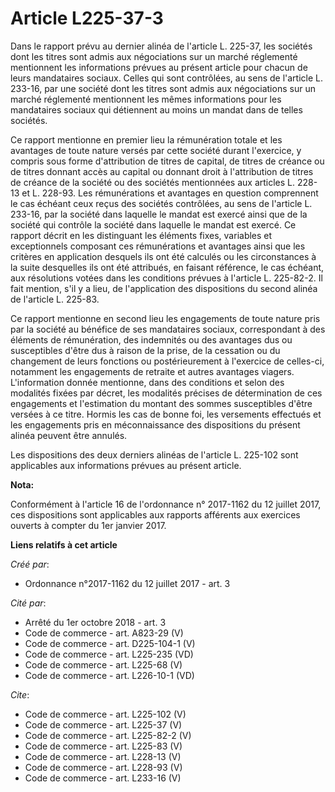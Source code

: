 # Article L225-37-3

Dans le rapport prévu au dernier alinéa de l'article L. 225-37, les sociétés dont les titres sont admis aux négociations sur
un marché réglementé mentionnent les informations prévues au présent article pour chacun de leurs mandataires sociaux. Celles
qui sont contrôlées, au sens de l'article L. 233-16, par une société dont les titres sont admis aux négociations sur un
marché réglementé mentionnent les mêmes informations pour les mandataires sociaux qui détiennent au moins un mandat dans de
telles sociétés. 

Ce rapport mentionne en premier lieu la rémunération totale et les avantages de toute nature versés par cette société durant
l'exercice, y compris sous forme d'attribution de titres de capital, de titres de créance ou de titres donnant accès au
capital ou donnant droit à l'attribution de titres de créance de la société ou des sociétés mentionnées aux articles L.
228-13 et L. 228-93. Les rémunérations et avantages en question comprennent le cas échéant ceux reçus des sociétés
contrôlées, au sens de l'article L. 233-16, par la société dans laquelle le mandat est exercé ainsi que de la société qui
contrôle la société dans laquelle le mandat est exercé. Ce rapport décrit en les distinguant les éléments fixes, variables et
exceptionnels composant ces rémunérations et avantages ainsi que les critères en application desquels ils ont été calculés ou
les circonstances à la suite desquelles ils ont été attribués, en faisant référence, le cas échéant, aux résolutions votées
dans les conditions prévues à l'article L. 225-82-2. Il fait mention, s'il y a lieu, de l'application des dispositions du
second alinéa de l'article L. 225-83. 

Ce rapport mentionne en second lieu les engagements de toute nature pris par la société au bénéfice de ses mandataires
sociaux, correspondant à des éléments de rémunération, des indemnités ou des avantages dus ou susceptibles d'être dus à
raison de la prise, de la cessation ou du changement de leurs fonctions ou postérieurement à l'exercice de celles-ci,
notamment les engagements de retraite et autres avantages viagers. L'information donnée mentionne, dans des conditions et
selon des modalités fixées par décret, les modalités précises de détermination de ces engagements et l'estimation du montant
des sommes susceptibles d'être versées à ce titre. Hormis les cas de bonne foi, les versements effectués et les engagements
pris en méconnaissance des dispositions du présent alinéa peuvent être annulés. 

Les dispositions des deux derniers alinéas de l'article L. 225-102 sont applicables aux informations prévues au présent
article.

**Nota:**

Conformément à l'article 16 de l'ordonnance n° 2017-1162 du 12 juillet 2017, ces dispositions sont applicables aux rapports
afférents aux exercices ouverts à compter du 1er janvier 2017.

**Liens relatifs à cet article**

_Créé par_:

  - Ordonnance n°2017-1162 du 12 juillet 2017 - art. 3

_Cité par_:

  - Arrêté du 1er octobre 2018 - art. 3
  - Code de commerce - art. A823-29 (V)
  - Code de commerce - art. D225-104-1 (V)
  - Code de commerce - art. L225-235 (VD)
  - Code de commerce - art. L225-68 (V)
  - Code de commerce - art. L226-10-1 (VD)

_Cite_:

  - Code de commerce - art. L225-102 (V)
  - Code de commerce - art. L225-37 (V)
  - Code de commerce - art. L225-82-2 (V)
  - Code de commerce - art. L225-83 (V)
  - Code de commerce - art. L228-13 (V)
  - Code de commerce - art. L228-93 (V)
  - Code de commerce - art. L233-16 (V)
